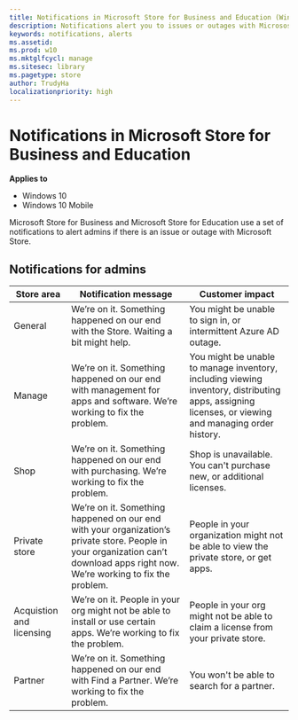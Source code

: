 ```yaml
---
title: Notifications in Microsoft Store for Business and Education (Windows 10)
description: Notifications alert you to issues or outages with Micrososft Store for Business and Education.
keywords: notifications, alerts
ms.assetid: 
ms.prod: w10
ms.mktglfcycl: manage
ms.sitesec: library
ms.pagetype: store
author: TrudyHa
localizationpriority: high
---
```


# Notifications in Microsoft Store for Business and Education


**Applies to**

-   Windows 10
-   Windows 10 Mobile

Microsoft Store for Business and Microsoft Store for Education use a set of notifications to alert admins if there is an issue or outage with Microsoft Store. 

## Notifications for admins

| Store area | Notification message | Customer impact |
| ---------- | -------------------- | --------------- |
| General | We’re on it. Something happened on our end with the Store. Waiting a bit might help. | You might be unable to sign in, or intermittent Azure AD outage. |
| Manage | We’re on it. Something happened on our end with management for apps and software. We’re working to fix the problem. | You might be unable to manage inventory, including viewing inventory, distributing apps, assigning licenses, or viewing and managing order history.  |
| Shop | We’re on it. Something happened on our end with purchasing. We’re working to fix the problem. | Shop is unavailable. You can't purchase new, or additional licenses. |
| Private store | We’re on it. Something happened on our end with your organization’s private store. People in your organization can’t download apps right now. We’re working to fix the problem. | People in your organization might not be able to view the private store, or get apps. |
| Acquistion and licensing | We’re on it. People in your org might not be able to install or use certain apps. We’re working to fix the problem. | People in your org might not be able to claim a license from your private store. |
| Partner | We’re on it. Something happened on our end with Find a Partner. We’re working to fix the problem. | You won't be able to search for a partner.  |